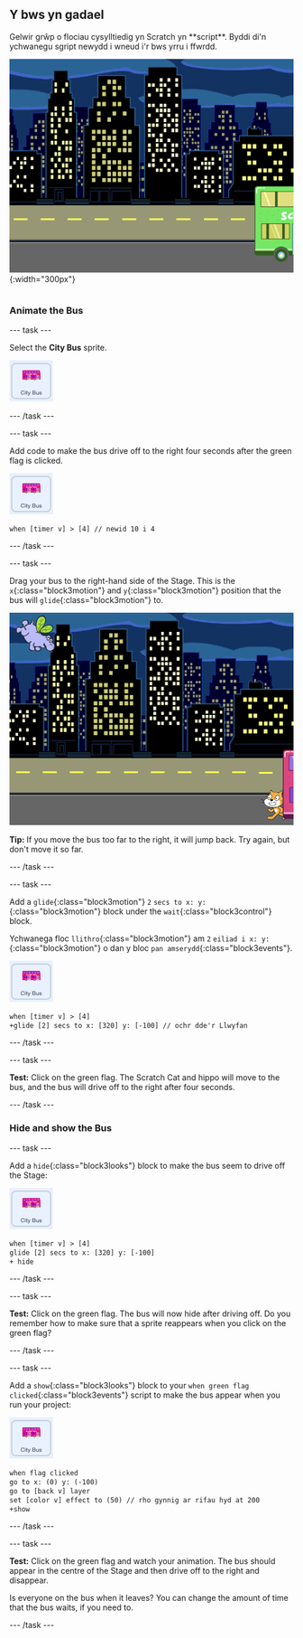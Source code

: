 ## Y bws yn gadael

<div style="display: flex; flex-wrap: wrap">
<div style="flex-basis: 200px; flex-grow: 1; margin-right: 15px;">
Gelwir grŵp o flociau cysylltiedig yn Scratch yn **script**. Byddi di'n ychwanegu sgript newydd i wneud i'r bws yrru i ffwrdd.
</div>
<div>

![Y Llwyfan yn dangos bod y bws wedi symud i'r dde.](images/bus-leaving.png){:width="300px"}

</div>
</div>

### Animate the Bus

--- task ---

Select the **City Bus** sprite.

![The City Bus sprite.](images/bus-sprite.png)

--- /task ---

--- task ---

Add code to make the bus drive off to the right four seconds after the green flag is clicked.

![The City Bus sprite.](images/bus-sprite.png)

```blocks3
when [timer v] > [4] // newid 10 i 4
```

--- /task ---

--- task ---

Drag your bus to the right-hand side of the Stage. This is the `x`{:class="block3motion"} and `y`{:class="block3motion"} position that the bus will `glide`{:class="block3motion"} to.

![](images/bus-right.png)

**Tip:** If you move the bus too far to the right, it will jump back. Try again, but don't move it so far.

--- /task ---

--- task ---

Add a `glide`{:class="block3motion"} `2` `secs to x: y:`{:class="block3motion"} block under the `wait`{:class="block3control"} block.

Ychwanega floc `llithro`{:class="block3motion"} am `2` `eiliad i x: y:`{:class="block3motion"} o dan y bloc `pan amserydd`{:class="block3events"}.

![The City Bus sprite.](images/bus-sprite.png)

```blocks3
when [timer v] > [4] 
+glide [2] secs to x: [320] y: [-100] // ochr dde'r Llwyfan
```

--- /task ---

--- task ---

**Test:** Click on the green flag. The Scratch Cat and hippo will move to the bus, and the bus will drive off to the right after four seconds.

--- /task ---

### Hide and show the Bus

--- task ---

Add a `hide`{:class="block3looks"} block to make the bus seem to drive off the Stage:

![The City Bus sprite.](images/bus-sprite.png)

```blocks3
when [timer v] > [4] 
glide [2] secs to x: [320] y: [-100]
+ hide
```
--- /task ---

--- task ---

**Test:** Click on the green flag. The bus will now hide after driving off. Do you remember how to make sure that a sprite reappears when you click on the green flag?

--- /task ---

--- task ---

Add a `show`{:class="block3looks"} block to your `when green flag clicked`{:class="block3events"} script to make the bus appear when you run your project:

![The City Bus sprite.](images/bus-sprite.png)

```blocks3
when flag clicked
go to x: (0) y: (-100)
go to [back v] layer
set [color v] effect to (50) // rho gynnig ar rifau hyd at 200
+show
```

--- /task ---

--- task ---

**Test:** Click on the green flag and watch your animation. The bus should appear in the centre of the Stage and then drive off to the right and disappear.

Is everyone on the bus when it leaves? You can change the amount of time that the bus waits, if you need to.

--- /task ---
